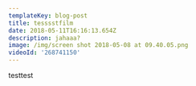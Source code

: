```yaml
---
templateKey: blog-post
title: tesssstfilm
date: 2018-05-11T16:16:13.654Z
description: jahaaa?
image: /img/screen shot 2018-05-08 at 09.40.05.png
videoId: '268741150'
---
```

testtest
